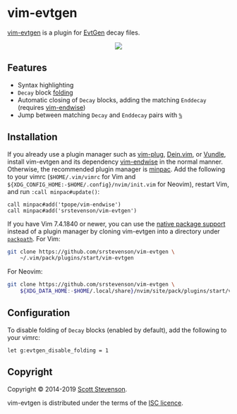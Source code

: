 # vim-evtgen

[vim-evtgen] is a plugin for [EvtGen] decay files.

<p align="center">
  <img src="https://cloud.githubusercontent.com/assets/5845679/19387231/c57410ee-9210-11e6-9cab-08b38ef19a37.gif" />
</p>

## Features

- Syntax highlighting
- `Decay` block [folding]
- Automatic closing of `Decay` blocks, adding the matching `Enddecay` (requires
  [vim-endwise])
- Jump between matching `Decay` and `Enddecay` pairs with [`%`][percent]

## Installation

If you already use a plugin manager such as [vim-plug], [Dein.vim], or
[Vundle], install vim-evtgen and its dependency [vim-endwise] in the normal
manner. Otherwise, the recommended plugin manager is [minpac]. Add the
following to your vimrc (`$HOME/.vim/vimrc` for Vim and
`${XDG_CONFIG_HOME:-$HOME/.config}/nvim/init.vim` for Neovim), restart Vim, and
run `:call minpac#update()`:

```viml
call minpac#add('tpope/vim-endwise')
call minpac#add('srstevenson/vim-evtgen')
```

If you have Vim 7.4.1840 or newer, you can use the [native package
support][packages] instead of a plugin manager by cloning vim-evtgen into a
directory under [`packpath`][packpath]. For Vim:

```sh
git clone https://github.com/srstevenson/vim-evtgen \
    ~/.vim/pack/plugins/start/vim-evtgen
```

For Neovim:

```sh
git clone https://github.com/srstevenson/vim-evtgen \
    ${XDG_DATA_HOME:-$HOME/.local/share}/nvim/site/pack/plugins/start/vim-evtgen
```

## Configuration

To disable folding of `Decay` blocks (enabled by default), add the following to
your vimrc:

```viml
let g:evtgen_disable_folding = 1
```

## Copyright

Copyright © 2014-2019 [Scott Stevenson].

vim-evtgen is distributed under the terms of the [ISC licence].

[dein.vim]: https://github.com/Shougo/dein.vim
[evtgen]: https://evtgen.hepforge.org/
[folding]: https://neovim.io/doc/user/fold.html#folding
[isc licence]: https://opensource.org/licenses/ISC
[minpac]: https://github.com/k-takata/minpac
[packages]: https://neovim.io/doc/user/repeat.html#packages
[packpath]: https://neovim.io/doc/user/options.html#'packpath'
[percent]: https://neovim.io/doc/user/motion.html#%
[scott stevenson]: https://scott.stevenson.io
[vim-evtgen]: https://github.com/srstevenson/vim-evtgen
[vim-endwise]: https://github.com/tpope/vim-endwise
[vim-plug]: https://github.com/junegunn/vim-plug
[vundle]: https://github.com/VundleVim/Vundle.vim
